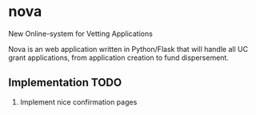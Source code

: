 # nova

New Online-system for Vetting Applications

Nova is an web application written in Python/Flask that will handle all UC grant applications, from application creation to fund dispersement.


## Implementation TODO

1. Implement nice confirmation pages
